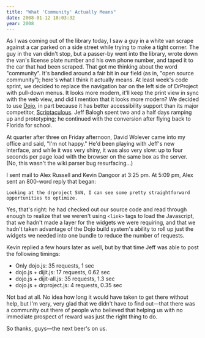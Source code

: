 ```yaml
---
title: "What 'Community' Actually Means"
date: 2008-01-12 18:03:32
year: 2008
---
```

As I was coming out of the library today, I saw a guy in a white van scrape against a car parked on a side street while trying to make a tight corner. The guy in the van didn't stop, but a passer-by went into the library, wrote down the van's license plate number and his own phone number, and taped it to the car that had been scraped.  That got me thinking about the word "community". It's bandied around a fair bit in our field (as in, "open source community"); here's what I think it actually means.
At least week's code sprint, we decided to replace the navigation bar on the left side of DrProject with pull-down menus.  It looks more modern, it'll keep the print view in sync with the web view, and did I mention that it looks more modern? We decided to use <a href="http://dojotoolkit.org/">Dojo</a>, in part because it has better accessibility support than its major competitor, <a href="http://script.aculo.us/">Scriptaculous</a>. Jeff Balogh spent two and a half days ramping up and prototyping; he continued with the conversion after flying back to Florida for school.

At quarter after three on Friday afternoon, David Wolever came into my office and said, "I'm not happy." He'd been playing with Jeff's new interface, and while it was very shiny, it was also very slow: up to four seconds per page load with the browser on the same box as the server. (No, this wasn't the wiki parser bug resurfacing…)

I sent mail to Alex Russell and Kevin Dangoor at 3:25 pm.  At 5:09 pm, Alex sent an 800-word reply that began:

```
Looking at the drproject SVN, I can see some pretty straightforward opportunities to optimize.
```

Yes, that's right: he had checked out our source code and read through enough to realize that we weren't using
`<link>` tags to load the Javascript, that we hadn't made a layer for the widgets we were requiring, and that we hadn't taken advantage of the Dojo build system's ability to roll up just the widgets we needed into one bundle to reduce the number of requests.

Kevin replied a few hours later as well, but by that time Jeff was able to post the following timings:

-   Only dojo.js: 35 requests, 1 sec
-   dojo.js + dijit.js: 17 requests, 0.62 sec
-   dojo.js + dijit-all.js: 35 requests, 1.3 sec
-   dojo.js + drproject.js: 4 requests, 0.35 sec

Not bad at all.  No idea how long it would have taken to get there without help, but I'm very, very glad that we didn't have to find out—that there was a community out there of people who believed that helping us with no immediate prospect of reward was just the right thing to do.

So thanks, guys—the next beer's on us.
